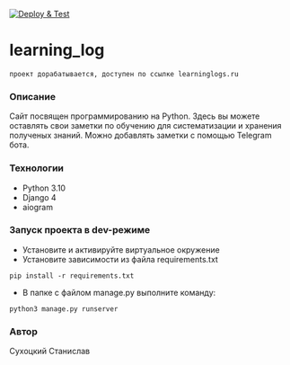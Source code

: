 [![Deploy & Test](https://github.com/Splintergreen/learninglogs/actions/workflows/main.yml/badge.svg)](https://github.com/Splintergreen/learninglogs/actions/workflows/main.yml)
# learning_log
```
проект дорабатывается, доступен по ссылке learninglogs.ru
```
### Описание
Сайт посвящен программированию на Python.
Здесь вы можете оставлять свои заметки по обучению для систематизации и хранения полученых знаний.
Можно добавлять заметки с помощью Telegram бота.
### Технологии
- Python 3.10
- Django 4
- aiogram
### Запуск проекта в dev-режиме
- Установите и активируйте виртуальное окружение
- Установите зависимости из файла requirements.txt
```
pip install -r requirements.txt
``` 
- В папке с файлом manage.py выполните команду:
```
python3 manage.py runserver
```
### Автор
Сухоцкий Станислав
